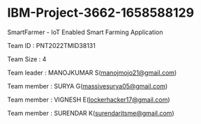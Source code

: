 # IBM-Project-3662-1658588129

SmartFarmer - IoT Enabled Smart Farming Application

Team ID             : PNT2022TMID38131

Team Size           : 4
  
Team leader         : MANOJKUMAR S(manojmojo21@gmail.com)
    
Team member         : SURYA G(massivesurya05@gmail.com)

Team member         : VIGNESH E(lockerhacker17@gmail.com)

Team member         : SURENDAR K(surendaritsme@gmail.com)


